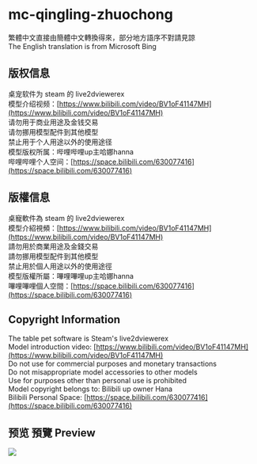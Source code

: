 # mc-qingling-zhuochong  
繁體中文直接由簡體中文轉換得來，部分地方語序不對請見諒  
The English translation is from Microsoft Bing  
## 版权信息  
桌宠软件为 steam 的 live2dviewerex  
模型介绍视频：[https://www.bilibili.com/video/BV1oF41147MH](https://www.bilibili.com/video/BV1oF41147MH)  
请勿用于商业用途及金钱交易  
请勿挪用模型配件到其他模型  
禁止用于个人用途以外的使用途径  
模型版权所属：哔哩哔哩up主哈娜hanna  
哔哩哔哩个人空间：[https://space.bilibili.com/630077416](https://space.bilibili.com/630077416)  
## 版權信息  
桌寵軟件為 steam 的 live2dviewerex  
模型介紹視頻：[https://www.bilibili.com/video/BV1oF41147MH](https://www.bilibili.com/video/BV1oF41147MH)  
請勿用於商業用途及金錢交易  
請勿挪用模型配件到其他模型  
禁止用於個人用途以外的使用途徑  
模型版權所屬：嗶哩嗶哩up主哈娜hanna  
嗶哩嗶哩個人空間：[https://space.bilibili.com/630077416](https://space.bilibili.com/630077416)  
## Copyright Information  
The table pet software is Steam's live2dviewerex  
Model introduction video: [https://www.bilibili.com/video/BV1oF41147MH](https://www.bilibili.com/video/BV1oF41147MH)  
Do not use for commercial purposes and monetary transactions  
Do not misappropriate model accessories to other models  
Use for purposes other than personal use is prohibited  
Model copyright belongs to: Bilibili up owner Hana  
Bilibili Personal Space: [https://space.bilibili.com/630077416](https://space.bilibili.com/630077416)  
## 预览 預覽 Preview  
![](https://pan.blmcpia.com/api/v3/file/source/2050/哈娜hanna-我的世界-我居然将我画的娘化轻灵做成了桌宠.gif?sign=2GspVuyv4ftjvweMxnq6W1CWvXcPok4f8RxXPgX28IU%3D%3A0)
